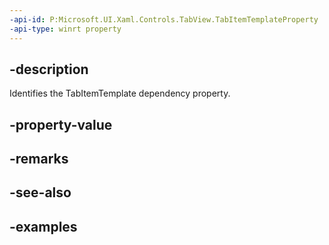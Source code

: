 ```yaml
---
-api-id: P:Microsoft.UI.Xaml.Controls.TabView.TabItemTemplateProperty
-api-type: winrt property
---
```


## -description

Identifies the TabItemTemplate dependency property.

## -property-value

## -remarks

## -see-also

## -examples

